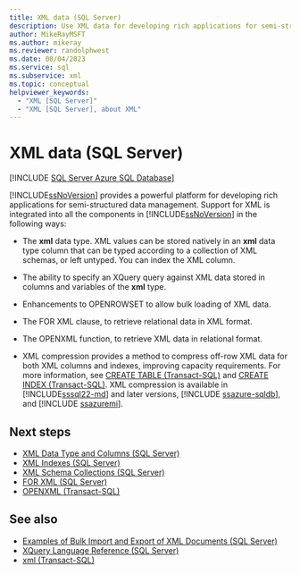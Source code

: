 ```yaml
---
title: XML data (SQL Server)
description: Use XML data for developing rich applications for semi-structured data management.
author: MikeRayMSFT
ms.author: mikeray
ms.reviewer: randolphwest
ms.date: 08/04/2023
ms.service: sql
ms.subservice: xml
ms.topic: conceptual
helpviewer_keywords:
  - "XML [SQL Server]"
  - "XML [SQL Server], about XML"
---
```

# XML data (SQL Server)

[!INCLUDE [SQL Server Azure SQL Database](../../includes/applies-to-version/sql-asdb-asdbmi.md)]

[!INCLUDE[ssNoVersion](../../includes/ssnoversion-md.md)] provides a powerful platform for developing rich applications for semi-structured data management. Support for XML is integrated into all the components in [!INCLUDE[ssNoVersion](../../includes/ssnoversion-md.md)] in the following ways:

- The **xml** data type. XML values can be stored natively in an **xml** data type column that can be typed according to a collection of XML schemas, or left untyped. You can index the XML column.

- The ability to specify an XQuery query against XML data stored in columns and variables of the **xml** type.

- Enhancements to OPENROWSET to allow bulk loading of XML data.

- The FOR XML clause, to retrieve relational data in XML format.

- The OPENXML function, to retrieve XML data in relational format.

- XML compression provides a method to compress off-row XML data for both XML columns and indexes, improving capacity requirements. For more information, see [CREATE TABLE (Transact-SQL)](../../t-sql/statements/create-table-transact-sql.md) and [CREATE INDEX (Transact-SQL)](../../t-sql/statements/create-index-transact-sql.md). XML compression is available in [!INCLUDE[sssql22-md](../../includes/sssql22-md.md)] and later versions, [!INCLUDE [ssazure-sqldb](../../includes/ssazure-sqldb.md)], and [!INCLUDE [ssazuremi](../../includes/ssazuremi_md.md)].

## Next steps

- [XML Data Type and Columns (SQL Server)](../../relational-databases/xml/xml-data-type-and-columns-sql-server.md)
- [XML Indexes (SQL Server)](../../relational-databases/xml/xml-indexes-sql-server.md)
- [XML Schema Collections (SQL Server)](../../relational-databases/xml/xml-schema-collections-sql-server.md)
- [FOR XML (SQL Server)](../../relational-databases/xml/for-xml-sql-server.md)
- [OPENXML (Transact-SQL)](../../t-sql/functions/openxml-transact-sql.md)

## See also

- [Examples of Bulk Import and Export of XML Documents (SQL Server)](../../relational-databases/import-export/examples-of-bulk-import-and-export-of-xml-documents-sql-server.md)
- [XQuery Language Reference (SQL Server)](../../xquery/xquery-language-reference-sql-server.md)
- [xml (Transact-SQL)](../../t-sql/xml/xml-transact-sql.md)